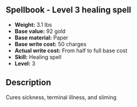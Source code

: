 ## Spellbook - Level 3 healing spell
- **Weight:** 3.1 lbs
- **Base value:** 92 gold
- **Base material:** Paper
- **Base write cost:** 50 charges
- **Actual write cost:** From half to full base cost
- **Skill:** Healing spell
- **Level:** 3
## Description
Cures sickness, terminal illness, and sliming

